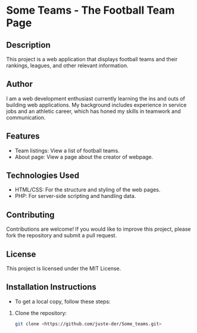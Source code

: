 # Some Teams - The Football Team Page

## Description

This project is a web application that displays football teams and their rankings, leagues, and other relevant information.

## Author

I am a web development enthusiast currently learning the ins and outs of building web applications. My background includes experience in service jobs and an athletic career, which has honed my skills in teamwork and communication.

## Features

- Team listings: View a list of football teams.
- About page: View a page about the creator of webpage.

## Technologies Used

- HTML/CSS: For the structure and styling of the web pages.
- PHP: For server-side scripting and handling data.

## Contributing

Contributions are welcome! If you would like to improve this project, please fork the repository and submit a pull request.

## License

This project is licensed under the MIT License.

## Installation Instructions

- To get a local copy, follow these steps:

1. Clone the repository:
   ```bash
   git clone <https://github.com/juste-der/Some_teams.git>
   ```
